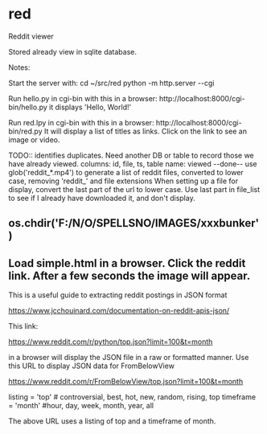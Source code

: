 # red
Reddit viewer

Stored already view in sqlite database.

Notes:

Start the server with:
  cd ~/src/red
  python -m http.server --cgi

Run hello.py in cgi-bin with this in a browser:
  http://localhost:8000/cgi-bin/hello.py
it displays 'Hello, World!'

Run red.lpy in cgi-bin with this in a browser:
  http://localhost:8000/cgi-bin/red.py
It will display a list of titles as links. Click on the link to see an
  image or video.


TODO::
identifies duplicates. Need another DB or table to record those we have already viewed.
columns: id, file, ts, table name: viewed
--done--
use glob('reddit_*.mp4') to generate a list of reddit files, converted to lower case, removing 'reddit_' and file extensions
When setting up a file for display, convert the last part of the url to lower case.
Use last part in file_list to see if I already have downloaded it, and don't display.

 os.chdir('F:/N/O/SPELLSNO/IMAGES/xxxbunker')
-------------------------------------------------------------------------------
Load simple.html in a browser. Click the reddit link. After a few
seconds the image will appear.
-------------------------------------------------------------------------------
This is a useful guide to extracting reddit postings in JSON format

https://www.jcchouinard.com/documentation-on-reddit-apis-json/

This link:

https://www.reddit.com/r/python/top.json?limit=100&t=month

in a browser will display the JSON file in a raw or formatted manner.
Use this URL to display JSON data for FromBelowView

https://www.reddit.com/r/FromBelowView/top.json?limit=100&t=month

listing = 'top' # controversial, best, hot, new, random, rising, top
timeframe = 'month' #hour, day, week, month, year, all

The above URL uses a listing of top and a timeframe of month.
